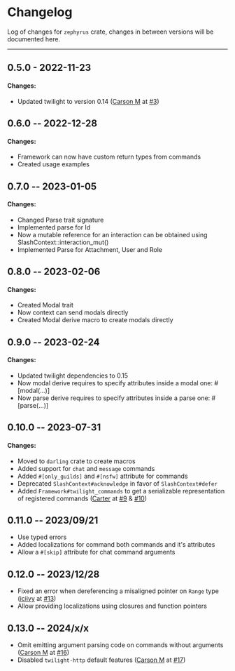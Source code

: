 # Changelog

Log of changes for ``zephyrus`` crate, changes in between versions will be documented here.

---

## 0.5.0 - 2022-11-23

#### Changes:
- Updated twilight to version 0.14 ([Carson M] at [#3])


## 0.6.0 -- 2022-12-28

#### Changes:
- Framework can now have custom return types from commands
- Created usage examples

## 0.7.0 -- 2023-01-05

#### Changes:
- Changed Parse trait signature
- Implemented parse for Id<AttachmentMarker>
- Now a mutable reference for an interaction can be obtained using SlashContext::interaction_mut()
- Implemented Parse for Attachment, User and Role

## 0.8.0 -- 2023-02-06

#### Changes:
- Created Modal trait
- Now context can send modals directly
- Created Modal derive macro to create modals directly

## 0.9.0 -- 2023-02-24

#### Changes:
- Updated twilight dependencies to 0.15
- Now modal derive requires to specify attributes inside a modal one: #[modal(...)]
- Now parse derive requires to specify attributes inside a parse one: #[parse(...)]

## 0.10.0 -- 2023-07-31

#### Changes:
- Moved to `darling` crate to create macros
- Added support for `chat` and `message` commands
- Added `#[only_guilds]` and `#[nsfw]` attribute for commands
- Deprecated `SlashContext#acknowledge` in favor of `SlashContext#defer`
- Added `Framework#twilight_commands` to get a serializable representation of registered commands ([Carter] at [#9] & [#10])

## 0.11.0 -- 2023/09/21
- Use typed errors
- Added localizations for command both commands and it's attributes
- Allow a `#[skip]` attribute for chat command arguments

## 0.12.0 -- 2023/12/28
- Fixed an error when dereferencing a misaligned pointer on `Range` type ([iciivy] at [#13])
- Allow providing localizations using closures and function pointers

## 0.13.0 -- 2024/x/x
- Omit emitting argument parsing code on commands without arguments ([Carson M] at [#16])
- Disabled ``twilight-http`` default features ([Carson M] at [#17])

<!-- contributors -->
[Carson M]: https://github.com/decahedron1
[Carter]: https://github.com/Fyko
[iciivy]: https://github.com/iciivy

<!-- Pull requests -->
[#3]: https://github.com/AlvaroMS25/zephyrus/pull/3
[#9]: https://github.com/AlvaroMS25/zephyrus/pull/9
[#10]: https://github.com/AlvaroMS25/zephyrus/pull/10
[#13]: https://github.com/AlvaroMS25/vesper/pull/13
[#16]: https://github.com/AlvaroMS25/vesper/pull/16
[#17]: https://github.com/AlvaroMS25/vesper/pull/17
